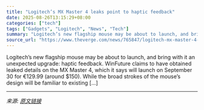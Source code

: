 ```yaml
---
title: "Logitech’s MX Master 4 leaks point to haptic feedback"
date: 2025-08-26T13:15:29+08:00
categories: ["tech"]
tags: ["Gadgets", "Logitech", "News", "Tech"]
summary: "Logitech’s new flagship mouse may be about to launch, and bring with it an unexpected upgrade: haptic feedback. WinFuture claims to have obtained leaked details on the MX Master 4, which it says will "
source_url: "https://www.theverge.com/news/765847/logitech-mx-master-4-leaks-haptic-feedback"
---
```


Logitech’s new flagship mouse may be about to launch, and bring with it an unexpected upgrade: haptic feedback. WinFuture claims to have obtained leaked details on the MX Master 4, which it says will launch on September 30 for €129.99 (around $150). While the broad strokes of the mouse’s design will be familiar to existing [&#8230;]

---

*来源: [原文链接](https://www.theverge.com/news/765847/logitech-mx-master-4-leaks-haptic-feedback)*
